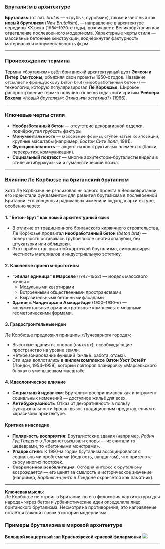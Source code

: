 ### **Брутализм в архитектуре**  

**Брутализм** (от лат. *brutus* — «грубый, суровый»), также известный как **новый брутализм** (*New Brutalism*), — направление в архитектуре середины XX века (1950–1970-е годы), возникшее в Великобритании как ответвление послевоенного модернизма. Характерные черты стиля — массивные бетонные конструкции, подчёркнутая фактурность материалов и монументальность форм.  

---  

### **Происхождение термина**  
Термин «брутализм» ввёл британский архитектурный дуэт **Элисон и Питер Смитсоны**, объясняя свои проекты 1950-х годов. Название отсылает к французскому *béton brut* («необработанный бетон») — технологии, которую популяризировал **Ле Корбюзье**. Широкое распространение термин получил после выхода книги критика **Рейнера Бэхема** *«Новый брутализм: Этика или эстетика?»* (1966).  

---  

### **Ключевые черты стиля**  
- **Необработанный бетон** — отсутствие декоративной отделки, подчёркнутая грубость фактуры.  
- **Монументальность** — массивные формы, ступенчатые композиции, крупные масштабы (например, *Бостон Сити Холл*, 1981).  
- **Функциональность** — акцент на конструктивных элементах (балки, перекрытия, коммуникации).  
- **Социальный подтекст** — многие архитекторы-бруталисты видели в стиле антибуржуазный и гуманистический посыл.  

---  

### **Влияние Ле Корбюзье на британский брутализм**

Хотя Ле Корбюзье не реализовал ни одного проекта в Великобритании, его идеи стали фундаментом для развития брутализма в послевоенной Британии. Его концепции радикально изменили подход к архитектуре, особенно через:

#### **1. "Бетон-брут" как новый архитектурный язык**
- В отличие от традиционного британского кирпичного строительства, Ле Корбюзье продвигал **необработанный бетон** (*béton brut*) — поверхность оставалась грубой после снятия опалубки, без штукатурки или облицовки.
- Этот приём стал визитной карточкой брутализма, символизируя честность материалов и индустриальную эстетику.

#### **2. Ключевые проекты-прототипы**
- **"Жилая единица" в Марселе** (1947–1952) — модель массового жилья с:
  - Модульными квартирами
  - Встроенными общественными пространствами
  - Выразительными бетонными фасадами
- **Здания в Чандигархе и Ахмадабаде** (1950–1960-е) — монументальные административные комплексы с мощными геометрическими формами.

#### **3. Градостроительные идеи**
Ле Корбюзье предложил принципы «Лучезарного города»:
- Высотные здания на опорах (*пилотах*), освобождающие пространство на уровне земли.
- Чёткое зонирование функций (жильё, работа, отдых).
- Эти идеи воплотились в **жилом комплексе Элтон Уэст Эстейт** (Лондон, 1954–1959), который повторял планировку «Марсельского блока» в уменьшенном масштабе.

#### **4. Идеологическое влияние**
- **Социальный идеализм**: Брутализм воспринимался как инструмент социальных изменений — доступное жильё для всех.
- **Антибуржуазность**: Отказ от декоративности в пользу функциональности бросал вызов традиционным представлениям о «красивой» архитектуре.

#### **Критика и наследие**
- **Полярность восприятия**: Бруталистские здания (например, *Робин Гуд Гарденс* в Лондоне) вызывали споры — их считали то шедеврами, то «бетонными монстрами».
- **Упадок стиля**: К 1980-м годам брутализм ассоциировался с социальными проблемами (бедность, вандализм), что привело к сносу многих построек.
- **Современная реабилитация**: Сегодня интерес к брутализму возрождается — его ценят за смелость и историческое значение (например, *Барбикан-центр* в Лондоне охраняется как памятник).

---

**Ключевая мысль**:  
Ле Корбюзье не строил в Британии, но его философия «архитектуры для народа» через бетон и урбанистические идеи определила лицо британского брутализма. Несмотря на противоречия, это направление остаётся важной главой в истории модернизма.

### **Примеры брутализма в мировой архитектуре**

**Большой концертный зал Красноярской краевой филармонии**
<img src="https://upload.wikimedia.org/wikipedia/commons/thumb/2/2a/Krasnoyarsk_Regional_Philharmonic%2C_the_Grand_Concert_Hall.jpg/960px-Krasnoyarsk_Regional_Philharmonic%2C_the_Grand_Concert_Hall.jpg?20150715084100"/>

---

